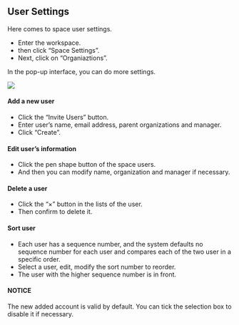 ## User Settings

Here comes to space user settings.
- Enter the workspace.
- then click “Space Settings”. 
- Next, click on “Organiaztions”. 

In the pop-up interface, you can do more settings.

![](static/assets/us/workflow/user.png)
#### Add a new user
- Click the “Invite Users” button.
- Enter user’s name, email address, parent organizations and manager.
- Click “Create”.

#### Edit user’s information
- Click the pen shape button of the space users.
- And then you can modify name, organization and manager if necessary.

#### Delete a user
- Click the “×” button in the lists of the user.
- Then confirm to delete it.

#### Sort user
- Each user has a sequence number, and the system defaults no sequence number for each user and compares each of the two user in a specific order.
- Select a user, edit, modify the sort number to reorder.
- The user with the higher sequence number is in front. 

#### NOTICE
The new added account is valid by default. You can tick the selection box to disable it if necessary.
